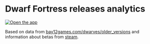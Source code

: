# Dwarf Fortress releases analytics

[![Open the app](https://img.shields.io/badge/Open%20the%20app-forestgreen?style=for-the-badge)
](https://df-releases-analytics.streamlit.app)

Based on data from [bay12games.com/dwarves/older_versions](https://bay12games.com/dwarves/older_versions.html) and
information about betas from [steam](https://store.steampowered.com/news/app/975370?updates=true).
